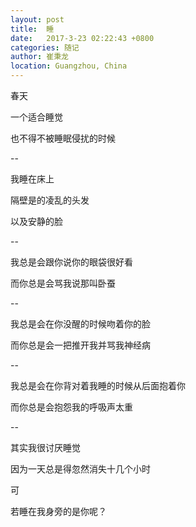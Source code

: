 ```yaml
---
layout: post
title:  睡
date:   2017-3-23 02:22:43 +0800
categories: 随记
author: 崔秉龙
location: Guangzhou, China
---
```





春天

一个适合睡觉

也不得不被睡眠侵扰的时候

--

我睡在床上

隔壁是的凌乱的头发

以及安静的脸

--

我总是会跟你说你的眼袋很好看

而你总是会骂我说那叫卧蚕

--

我总是会在你没醒的时候吻着你的脸

而你总是会一把推开我并骂我神经病

--

我总是会在你背对着我睡的时候从后面抱着你

而你总是会抱怨我的呼吸声太重

--

其实我很讨厌睡觉

因为一天总是得忽然消失十几个小时

可

若睡在我身旁的是你呢？
